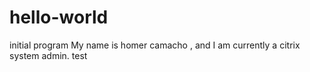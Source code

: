 # hello-world
initial program
My name is homer camacho , and I am currently a citrix system admin.
test
